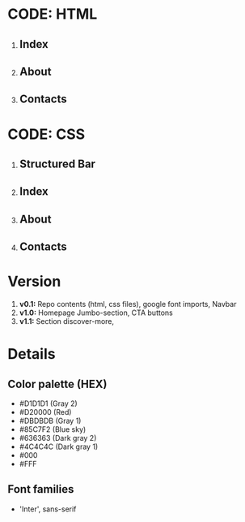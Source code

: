 

# CODE: HTML

 1. ## Index
    
    
 2. ## About

 3. ## Contacts



# CODE: CSS

1. ## Structured Bar

2. ## Index

3. ## About

4. ## Contacts



# Version

 1. **v0.1:** Repo contents (html, css files), google font imports, Navbar
 2. **v1.0:** Homepage Jumbo-section, CTA buttons
 3. **v1.1:** Section discover-more, 



# Details

 ## Color palette (HEX)


 - #D1D1D1 (Gray 2)
 - #D20000 (Red)
 - #DBDBDB (Gray 1)
 - #85C7F2 (Blue sky)
 - #636363 (Dark gray 2)
 - #4C4C4C (Dark gray 1)
 - #000
 - #FFF
 
 ## Font families
 - 'Inter',  sans-serif